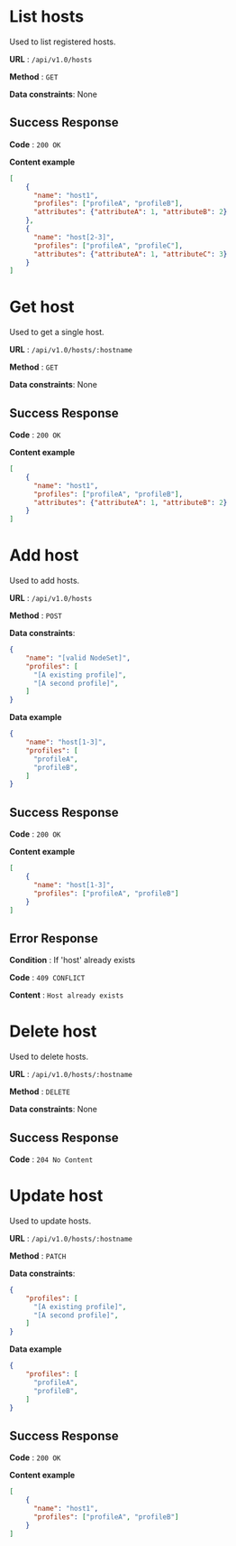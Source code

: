 # List hosts

Used to list registered hosts.

**URL** : `/api/v1.0/hosts`

**Method** : `GET`

**Data constraints**: None

## Success Response

**Code** : `200 OK`

**Content example**

```json
[
    {
      "name": "host1",
      "profiles": ["profileA", "profileB"],
      "attributes": {"attributeA": 1, "attributeB": 2}
    },
    {
      "name": "host[2-3]",
      "profiles": ["profileA", "profileC"],
      "attributes": {"attributeA": 1, "attributeC": 3}
    }
]
```

# Get host

Used to get a single host.

**URL** : `/api/v1.0/hosts/:hostname`

**Method** : `GET`

**Data constraints**: None

## Success Response

**Code** : `200 OK`

**Content example**

```json
[
    {
      "name": "host1",
      "profiles": ["profileA", "profileB"],
      "attributes": {"attributeA": 1, "attributeB": 2}
    }
]
```

# Add host

Used to add hosts.

**URL** : `/api/v1.0/hosts`

**Method** : `POST`

**Data constraints**:

```json
{
    "name": "[valid NodeSet]",
    "profiles": [
      "[A existing profile]",
      "[A second profile]",
    ]
}
```

**Data example**

```json
{
    "name": "host[1-3]",
    "profiles": [
      "profileA",
      "profileB",
    ]
}
```

## Success Response

**Code** : `200 OK`

**Content example**

```json
[
    {
      "name": "host[1-3]",
      "profiles": ["profileA", "profileB"]
    }
]
```

## Error Response

**Condition** : If 'host' already exists

**Code** : `409 CONFLICT`

**Content** : `Host already exists`

# Delete host

Used to delete hosts.

**URL** : `/api/v1.0/hosts/:hostname`

**Method** : `DELETE`

**Data constraints**: None

## Success Response

**Code** : `204 No Content`

# Update host

Used to update hosts.

**URL** : `/api/v1.0/hosts/:hostname`

**Method** : `PATCH`

**Data constraints**:

```json
{
    "profiles": [
      "[A existing profile]",
      "[A second profile]",
    ]
}
```

**Data example**

```json
{
    "profiles": [
      "profileA",
      "profileB",
    ]
}
```

## Success Response

**Code** : `200 OK`

**Content example**

```json
[
    {
      "name": "host1",
      "profiles": ["profileA", "profileB"]
    }
]
```
